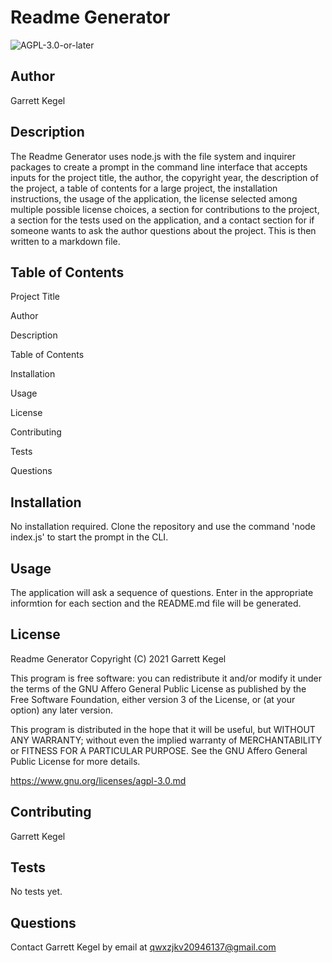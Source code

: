 
# Readme Generator
![AGPL-3.0-or-later](https://img.shields.io/badge/license-AGPL--3.0--or--later-blue)

## Author
Garrett Kegel

## Description
The Readme Generator uses node.js with the file system
and inquirer packages to create a prompt in the
command line interface that accepts inputs for
the project title, the author, the copyright year,
the description of the project, a table of
contents for a large project, the installation
instructions, the usage of the application,
the license selected among multiple possible license
choices, a section for contributions to the project,
a section for the tests used on the application,
and a contact section for if someone wants to ask
the author questions about the project. This is then
written to a markdown file.
  
## Table of Contents
Project Title

Author

Description

Table of Contents

Installation

Usage

License

Contributing

Tests

Questions
  
## Installation
No installation required. Clone the repository and use the command 'node index.js' to start the prompt in the CLI.

## Usage
The application will ask a sequence of questions. Enter in the appropriate informtion for each section and the README.md file will be generated.

## License
Readme Generator
Copyright (C) 2021  Garrett Kegel

This program is free software: you can redistribute it and/or modify
it under the terms of the GNU Affero General Public License as published
by the Free Software Foundation, either version 3 of the License, or
(at your option) any later version.

This program is distributed in the hope that it will be useful,
but WITHOUT ANY WARRANTY; without even the implied warranty of
MERCHANTABILITY or FITNESS FOR A PARTICULAR PURPOSE.  See the
GNU Affero General Public License for more details.

https://www.gnu.org/licenses/agpl-3.0.md

## Contributing
Garrett Kegel

## Tests
No tests yet.

## Questions
Contact Garrett Kegel by email at qwxzjkv20946137@gmail.com

